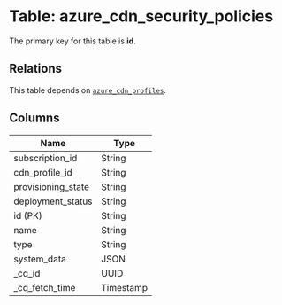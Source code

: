 # Table: azure_cdn_security_policies


The primary key for this table is **id**.

## Relations
This table depends on [`azure_cdn_profiles`](azure_cdn_profiles.md).

## Columns
| Name          | Type          |
| ------------- | ------------- |
|subscription_id|String|
|cdn_profile_id|String|
|provisioning_state|String|
|deployment_status|String|
|id (PK)|String|
|name|String|
|type|String|
|system_data|JSON|
|_cq_id|UUID|
|_cq_fetch_time|Timestamp|